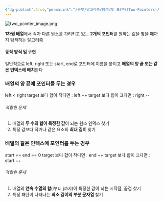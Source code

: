 ```yaml
---
{"dg-publish":true,"permalink":"/공부/알고리즘/탐색/투 포인터(Two-Pointers)/","dgPassFrontmatter":true}
---
```



![two_pointer_image.png](/img/user/첨부파일/two_pointer_image.png)

**1차원 배열**에서 각자 다른 원소를 가리키고 있는 **2개의 포인터**를 원하는 값을 찾을 때까지 탐색하는 알고리즘

#### 동작 방식 및 구현
일반적으로 left, right 또는 start, end로 포인터에 이름을 붙이고 **배열의 양 끝 또는 같은 인덱스에 배치**한다

### 배열의 양 끝에 포인터를 두는 경우
left < right
target 보다 합이 작다면 : left ++
target 보다 합이 크다면 : right --

###### 적합한 문제
1. 배열의 **두 수의 합이 특정한 값**이 되는 원소 인덱스 찾기
2. 특정 값보다 작거나 같은 요소의 **최대 길이** 찾기

### 배열의 같은 인텍스에 포인터를 두는 경우
start == end == 0
target 보다 합이 작다면 : end ++
target 보다 합이 크다면 : start ++

###### 적합한 문제
1. 배열의 **연속 수열의 합**(i부터 j까지)이 특정한 값이 되는 시작점, 끝점 찾기
2. 특정 패턴이 나타나는 **최소 길이의 부분 문자열** 찾기